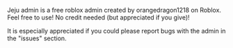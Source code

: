 Jeju admin is a free roblox admin created by orangedragon1218 on Roblox. Feel free to use! No credit needed (but appreciated if you give)!

It is especially appreciated if you could please report bugs with the admin in the "issues" section.
